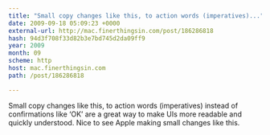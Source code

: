 ```yaml
---
title: "Small copy changes like this, to action words (imperatives)..."
date: 2009-09-18 05:09:23 +0000
external-url: http://mac.finerthingsin.com/post/186286818
hash: 94d3f708f33d82b3e7bd745d2da09ff9
year: 2009
month: 09
scheme: http
host: mac.finerthingsin.com
path: /post/186286818

---
```


Small copy changes like this, to action words (imperatives) instead of confirmations like ‘OK’ are a great way to make UIs more readable and quickly understood. Nice to see Apple making small changes like this.
